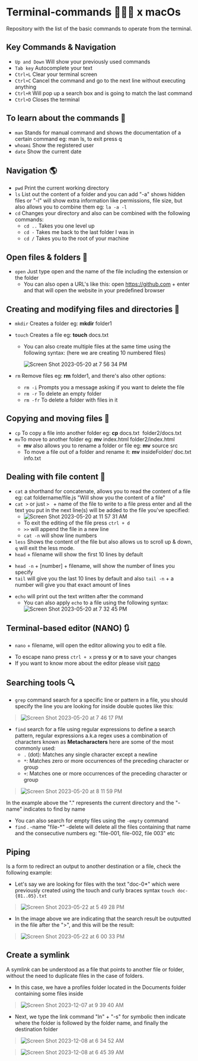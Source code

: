 # Terminal-commands 🧑🏻‍💻 x macOs

Repository with the list of the basic commands to operate from the terminal.

## Key Commands & Navigation

* `Up and Down` Will show your previously used commands
* `Tab key` Autocomplete your text
* `Ctrl+L` Clear your terminal screen
* `Ctrl+C` Cancel the command and go to the next line without executing anything
* `Ctrl+R` Will pop up a search box and is going to match the last command
* `Ctrl+D` Closes the terminal

## To learn about the commands :book:

* `man` Stands for manual command and shows the documentation of a certain command eg: man ls, to exit press q
* `whoami` Show the registered user
* `date` Show the current date

## Navigation :earth_americas:

* `pwd` Print the current working directory
* `ls` List out the content of a folder and you can add "-a" shows hidden files or "-l" will show extra information like permissions, file size, but also allows you to combine them eg: `la -a -l`
* `cd` Changes your directory and also can be combined with the following commands:
  - `cd ..` Takes you one level up
  - `cd -`  Takes me back to the last folder I was in
  - `cd /`  Takes you to the root of your machine

## Open files & folders :open_file_folder:

* `open` Just type open and the name of the file including the extension or the folder
   - You can also open a URL's like this: open https://github.com + enter and that will open the website in your predefined browser

## Creating and modifying files and directories :bookmark_tabs:

* `mkdir` Creates a folder eg: __mkdir__ folder1
* `touch` Creates a file eg: __touch__ docs.txt
  - You can also create multiple files at the same time using the following syntax: (here we are creating 10 numbered files)
  
    ![Screen Shot 2023-05-20 at 7 56 34 PM](https://github.com/dmg85/terminal-commands/assets/69224630/bae7c955-fa59-4e02-a569-398abfbeb87f)

* `rm` Remove files eg: __rm__ folder1, and there's also other options:
  - `rm -i` Prompts you a message asking if you want to delete the file
  - `rm -r` To delete an empty folder
  - `rm -fr` To delete a folder with files in it

## Copying and moving files :truck:

* `cp` To copy a file into another folder eg: __cp__ docs.txt &nbsp;folder2/docs.txt
* `mv`To move to another folder eg: __mv__ index.html folder2/index.html
  - __mv__ also allows you to rename a folder or file eg: __mv__  source src
  - To move a file out of a folder and rename it: __mv__  insideFolder/ doc.txt info.txt
  
## Dealing with file content :abcd:

* `cat` a shorthand for concatenate, allows you to read the content of a file eg: cat foldername/file.js "Will show you the content of a file"
* `cat >` or just `> ` + name of the file to write to a file press enter and all the text you put in the next line(s) will be added to the file you've specified:
   - ![Screen Shot 2023-05-20 at 11 57 31 AM](https://github.com/dmg85/terminal-commands/assets/69224630/bc0abb31-1c83-45d7-a8e8-0f5a00809304)
   - To exit the editing of the file press `ctrl + d`
   - `>>` will append the file in a new line
   - `cat -n` will show line numbers
* `less` Shows the content of the file but also allows us to scroll up & down, `q` will exit the less mode.
*  `head` + filename  will show the first 10 lines by default 
  - `head -n` + [number] + filename, will show the number of lines you specify
  - `tail` will give you the last 10 lines by default and also `tail -n` + a number will give you that exact amount of lines
* `echo` will print out the text written after the command
  - You can also apply `echo` to a file using the following syntax:![Screen Shot 2023-05-20 at 7 32 45 PM](https://github.com/dmg85/terminal-commands/assets/69224630/09046bbc-9117-4095-b7a5-1f4467a779f3)


## Terminal-based editor (NANO) :arrows_clockwise:

* `nano` + filename, will open the editor allowing you to edit a file.
 - To escape nano press `ctrl + x` press __y__ or __n__ to save your changes
 - If you want to know more about the editor please visit [nano](www.nano-editor.org/docs.php)

## Searching tools :mag:

* `grep` command search for a specific line or pattern in a file, you should specify the line you are looking for inside double      quotes like this:

>![Screen Shot 2023-05-20 at 7 46 17 PM](https://github.com/dmg85/terminal-commands/assets/69224630/ee4a3a16-0e4c-4444-955b-8a5e915b0f51)

* `find` search for a file using regular expressions to define a search pattern, regular expressions a.k.a regex uses a combination of characters known as **Metacharacters** here are some of the most commonly used:
   - `.` (dot): Matches any single character except a newline
   - `*`: Matches zero or more occurrences of the preceding character or group
   - `+`: Matches one or more occurrences of the preceding character or group
 > ![Screen Shot 2023-05-20 at 8 11 59 PM](https://github.com/dmg85/terminal-commands/assets/69224630/f235bb21-5390-4781-a8c3-c84986f19ae0)

In the example above the "." represents the current directory and the "-name" indicates to find by name
- You can also search for empty files using the `-empty` command
- `find` . -name "file-*" -delete will delete all the files containing that name and the consecutive numbers eg: "file-001, file-002, file 003" etc

## Piping
   Is a form to redirect an output to another destination or a file, check the following example:
   - Let's say we are looking for files with the text "doc-0*" which were previously created using the touch and curly braces syntax `touch doc-{01..05}.txt` 
    
   > ![Screen Shot 2023-05-22 at 5 49 28 PM](https://github.com/dmg85/terminal-commands/assets/69224630/c3745bd8-61dc-405c-8d11-977651fc7ef8)
  
   -  In the image above we are indicating that the search result be outputted in the file after the ">", and this will be the result:
   
   >  ![Screen Shot 2023-05-22 at 6 00 33 PM](https://github.com/dmg85/terminal-commands/assets/69224630/f032012d-162d-4274-bda7-acc859b3c8bc)

## Create a symlink
   A symlink can be understood as a file that points to another file or folder, without the need to duplicate files in the case of folders.
   - In this case, we have a profiles folder located in the Documents folder containing some files inside
     
   > ![Screen Shot 2023-12-07 at 9 39 40 AM](https://github.com/dmg85/terminal-commands/assets/69224630/9bbf8340-8a13-4770-957f-e373787c4ffd)

   - Next, we type the link command "ln" + "-s" for symbolic then indicate where the folder is followed by the folder name, and finally the destination folder 

   > ![Screen Shot 2023-12-08 at 6 34 52 AM](https://github.com/dmg85/terminal-commands/assets/69224630/29028072-7d4f-434b-8290-b25bcc238a86)

   > ![Screen Shot 2023-12-08 at 6 45 39 AM](https://github.com/dmg85/terminal-commands/assets/69224630/1ab71c2b-22b3-4ca9-8168-11e95a51585d)
